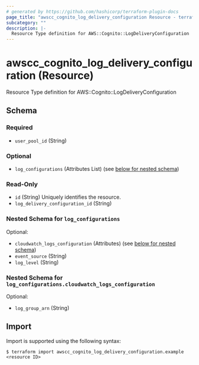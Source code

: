 ```yaml
---
# generated by https://github.com/hashicorp/terraform-plugin-docs
page_title: "awscc_cognito_log_delivery_configuration Resource - terraform-provider-awscc"
subcategory: ""
description: |-
  Resource Type definition for AWS::Cognito::LogDeliveryConfiguration
---
```


# awscc_cognito_log_delivery_configuration (Resource)

Resource Type definition for AWS::Cognito::LogDeliveryConfiguration



<!-- schema generated by tfplugindocs -->
## Schema

### Required

- `user_pool_id` (String)

### Optional

- `log_configurations` (Attributes List) (see [below for nested schema](#nestedatt--log_configurations))

### Read-Only

- `id` (String) Uniquely identifies the resource.
- `log_delivery_configuration_id` (String)

<a id="nestedatt--log_configurations"></a>
### Nested Schema for `log_configurations`

Optional:

- `cloudwatch_logs_configuration` (Attributes) (see [below for nested schema](#nestedatt--log_configurations--cloudwatch_logs_configuration))
- `event_source` (String)
- `log_level` (String)

<a id="nestedatt--log_configurations--cloudwatch_logs_configuration"></a>
### Nested Schema for `log_configurations.cloudwatch_logs_configuration`

Optional:

- `log_group_arn` (String)

## Import

Import is supported using the following syntax:

```shell
$ terraform import awscc_cognito_log_delivery_configuration.example <resource ID>
```
